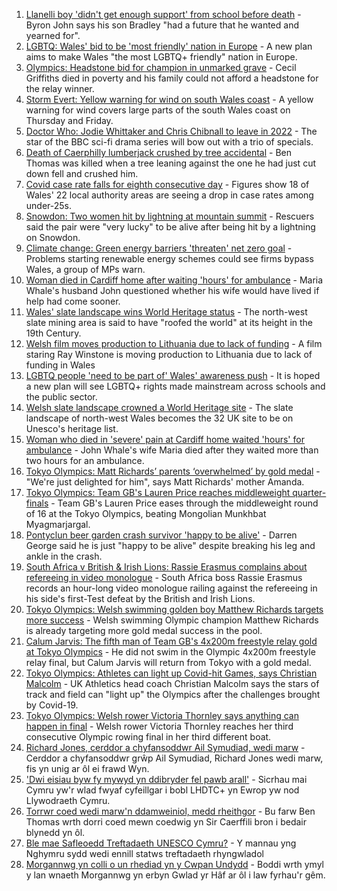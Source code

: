 1. [Llanelli boy 'didn't get enough support' from school before death](https://www.bbc.co.uk/news/uk-wales-58011859) - Byron John says his son Bradley "had a future that he wanted and yearned for".
2. [LGBTQ: Wales' bid to be 'most friendly' nation in Europe](https://www.bbc.co.uk/news/uk-wales-57986732) - A new plan aims to make Wales "the most LGBTQ+ friendly" nation in Europe.
3. [Olympics: Headstone bid for champion in unmarked grave](https://www.bbc.co.uk/news/uk-wales-58008948) - Cecil Griffiths died in poverty and his family could not afford a headstone for the relay winner.
4. [Storm Evert: Yellow warning for wind on south Wales coast](https://www.bbc.co.uk/news/uk-wales-58011880) - A yellow warning for wind covers large parts of the south Wales coast on Thursday and Friday.
5. [Doctor Who: Jodie Whittaker and Chris Chibnall to leave in 2022](https://www.bbc.co.uk/news/entertainment-arts-57940451) - The star of the BBC sci-fi drama series will bow out with a trio of specials.
6. [Death of Caerphilly lumberjack crushed by tree accidental](https://www.bbc.co.uk/news/uk-wales-58009263) - Ben Thomas was killed when a tree leaning against the one he had just cut down fell and crushed him.
7. [Covid case rate falls for eighth consecutive day](https://www.bbc.co.uk/news/uk-wales-58009193) - Figures show 18 of Wales' 22 local authority areas are seeing a drop in case rates among under-25s.
8. [Snowdon: Two women hit by lightning at mountain summit](https://www.bbc.co.uk/news/uk-wales-57999183) - Rescuers said the pair were "very lucky" to be alive after being hit by a lightning on Snowdon.
9. [Climate change: Green energy barriers 'threaten' net zero goal](https://www.bbc.co.uk/news/uk-wales-58001745) - Problems starting renewable energy schemes could see firms bypass Wales, a group of MPs warn.
10. [Woman died in Cardiff home after waiting 'hours' for ambulance](https://www.bbc.co.uk/news/uk-wales-58005545) - Maria Whale's husband John questioned whether his wife would have lived if help had come sooner.
11. [Wales' slate landscape wins World Heritage status](https://www.bbc.co.uk/news/uk-wales-57986167) - The north-west slate mining area is said to have "roofed the world" at its height in the 19th Century.
12. [Welsh film moves production to Lithuania due to lack of funding](https://www.bbc.co.uk/news/uk-wales-57986735) - A film staring Ray Winstone is moving production to Lithuania due to lack of funding in Wales
13. [LGBTQ people 'need to be part of' Wales' awareness push](https://www.bbc.co.uk/news/uk-wales-58001743) - It is hoped a new plan will see LGBTQ+ rights made mainstream across schools and the public sector.
14. [Welsh slate landscape crowned a World Heritage site](https://www.bbc.co.uk/news/uk-wales-58007018) - The slate landscape of north-west Wales becomes the 32 UK site to be on Unesco's heritage list.
15. [Woman who died in 'severe' pain at Cardiff home waited 'hours' for ambulance](https://www.bbc.co.uk/news/uk-wales-58006259) - John Whale's wife Maria died after they waited more than two hours for an ambulance.
16. [Tokyo Olympics: Matt Richards’ parents ‘overwhelmed’ by gold medal](https://www.bbc.co.uk/news/uk-wales-57999903) - "We're just delighted for him", says Matt Richards' mother Amanda.
17. [Tokyo Olympics: Team GB's Lauren Price reaches middleweight quarter-finals](https://www.bbc.co.uk/sport/av/olympics/57994254) - Team GB's Lauren Price eases through the middleweight round of 16 at the Tokyo Olympics, beating Mongolian Munkhbat Myagmarjargal.
18. [Pontyclun beer garden crash survivor 'happy to be alive'](https://www.bbc.co.uk/news/uk-wales-57992208) - Darren George said he is just "happy to be alive" despite breaking his leg and ankle in the crash.
19. [South Africa v British & Irish Lions: Rassie Erasmus complains about refereeing in video monologue](https://www.bbc.co.uk/sport/rugby-union/58012090) - South Africa boss Rassie Erasmus records an hour-long video monologue railing against the refereeing in his side's first-Test defeat by the British and Irish Lions.
20. [Tokyo Olympics: Welsh swimming golden boy Matthew Richards targets more success](https://www.bbc.co.uk/sport/av/olympics/58011008) - Welsh swimming Olympic champion Matthew Richards is already targeting more gold medal success in the pool.
21. [Calum Jarvis: The fifth man of Team GB's 4x200m freestyle relay gold at Tokyo Olympics](https://www.bbc.co.uk/sport/olympics/58012510) - He did not swim in the Olympic 4x200m freestyle relay final, but Calum Jarvis will return from Tokyo with a gold medal.
22. [Tokyo Olympics: Athletes can light up Covid-hit Games, says Christian Malcolm](https://www.bbc.co.uk/sport/olympics/57983062) - UK Athletics head coach Christian Malcolm says the stars of track and field can "light up" the Olympics after the challenges brought by Covid-19.
23. [Tokyo Olympics: Welsh rower Victoria Thornley says anything can happen in final](https://www.bbc.co.uk/sport/av/wales/58008425) - Welsh rower Victoria Thornley reaches her third consecutive Olympic rowing final in her third different boat.
24. [Richard Jones, cerddor a chyfansoddwr Ail Symudiad, wedi marw](https://www.bbc.co.uk/newyddion/58005359) - Cerddor a chyfansoddwr grŵp Ail Symudiad, Richard Jones wedi marw, fis yn unig ar ôl ei frawd Wyn.
25. ['Dwi eisiau byw fy mywyd yn ddibryder fel pawb arall'](https://www.bbc.co.uk/newyddion/58005355) - Sicrhau mai Cymru yw'r wlad fwyaf cyfeillgar i bobl LHDTC+ yn Ewrop yw nod Llywodraeth Cymru.
26. [Torrwr coed wedi marw'n ddamweiniol, medd rheithgor](https://www.bbc.co.uk/newyddion/58014569) - Bu farw Ben Thomas wrth dorri coed mewn coedwig yn Sir Caerffili bron i bedair blynedd yn ôl.
27. [Ble mae Safleoedd Treftadaeth UNESCO Cymru?](https://www.bbc.co.uk/newyddion/58011709) - Y mannau yng Nghymru sydd wedi ennill statws treftadaeth rhyngwladol
28. [Morgannwg yn colli o un rhediad yn y Cwpan Undydd](https://www.bbc.co.uk/newyddion/58002068) - Boddi wrth ymyl y lan wnaeth Morgannwg yn erbyn Gwlad yr Hâf ar ôl i law fyrhau'r gêm.
